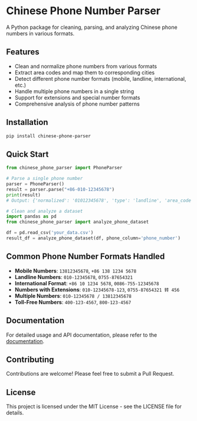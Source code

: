 # Chinese Phone Number Parser

A Python package for cleaning, parsing, and analyzing Chinese phone numbers in various formats.

## Features

- Clean and normalize phone numbers from various formats
- Extract area codes and map them to corresponding cities
- Detect different phone number formats (mobile, landline, international, etc.)
- Handle multiple phone numbers in a single string
- Support for extensions and special number formats
- Comprehensive analysis of phone number patterns

## Installation
```bash
pip install chinese-phone-parser
```

## Quick Start

```python
from chinese_phone_parser import PhoneParser

# Parse a single phone number
parser = PhoneParser()
result = parser.parse("+86-010-12345678")
print(result)
# Output: {'normalized': '01012345678', 'type': 'landline', 'area_code': '010', 'city': 'Beijing'}

# Clean and analyze a dataset
import pandas as pd
from chinese_phone_parser import analyze_phone_dataset

df = pd.read_csv('your_data.csv')
result_df = analyze_phone_dataset(df, phone_column='phone_number')
```

## Common Phone Number Formats Handled

- **Mobile Numbers**: `13812345678`, `+86 138 1234 5678`
- **Landline Numbers**: `010-12345678`, `0755-87654321`
- **International Format**: `+86 10 1234 5678`, `0086-755-12345678`
- **Numbers with Extensions**: `010-12345678-123`, `0755-87654321 转 456`
- **Multiple Numbers**: `010-12345678 / 13812345678`
- **Toll-Free Numbers**: `400-123-4567`, `800-123-4567`

## Documentation

For detailed usage and API documentation, please refer to the [documentation](docs/usage.md).

## Contributing

Contributions are welcome! Please feel free to submit a Pull Request.

## License

This project is licensed under the MIT License - see the LICENSE file for details.
